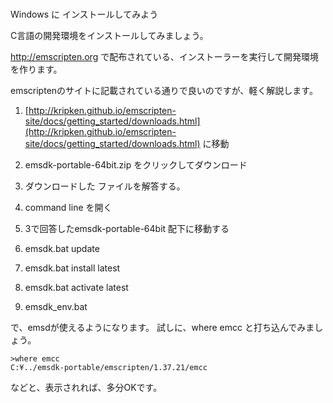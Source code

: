 #
Windows に インストールしてみよう

C言語の開発環境をインストールしてみましょう。

http://emscripten.org で配布されている、インストーラーを実行して開発環境を作ります。

emscriptenのサイトに記載されている通りで良いのですが、軽く解説します。

1. [http://kripken.github.io/emscripten-site/docs/getting_started/downloads.html](http://kripken.github.io/emscripten-site/docs/getting_started/downloads.html) に移動

2. emsdk-portable-64bit.zip をクリックしてダウンロード

3. ダウンロードした ファイルを解答する。

4. command line を開く

5. 3で回答したemsdk-portable-64bit 配下に移動する

6. emsdk.bat update

7. emsdk.bat install latest

8. emsdk.bat activate latest

9. emsdk_env.bat

で、emsdが使えるようになります。
試しに、where emcc と打ち込んでみましょう。

```
>where emcc
C:¥../emsdk-portable/emscripten/1.37.21/emcc
```
などと、表示されれば、多分OKです。
